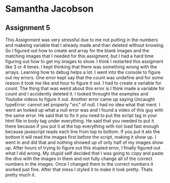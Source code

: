# Samantha Jacobson
## Assignment 5

This Assignment was very stressful due to me not putting in the numbers and makeing variable that I already made and than deleted without knowing. So I figured out how to create and array for the blank images and the matching images that I needed for this assigment, but I had a hard time figuring out how to get my images to show. I think I restarted this assigment like 3 or 4 times. I kept thinking that there was something wrong with the arrays. Learning how to debug helps a lot. I went into the console to figure out my errors. One error kept say that the count was undefine and for some reason it took me like and hour to figure it out. I had to create a variable for count. The thing that was weird about this error is I think made a variable for count and I accidently deleted it. I looked throught the examples and Youtube videos to figure it out. Another error came up saying Uncaught typeError: cannot set property "src" of null. I had no idea what that ment. I went an looked up what a null error was and I found a video of this guy with the same error. He said that to fix it you need to put the script tag in your html file in body tag under everything. He said that you needed to put it there because if you put it at the top everything with not load fast enough because javascript reads each line from top to bottom. If you put it ato the bottom it will read the images first before the script, making it show up. I went in and did that and nothing showed up of only half of my images show up. After hours of trying to figure out this stupied error, I finally figured out what I did wrong. My stupid self decided that I was going to copy and paste the divs with the images in them and not fully change all of the correct numbers in the images. Once I changed them to the correct numbers it worked just fine. After that mess I styled it to make it look pretty. Thats pretty much it.
